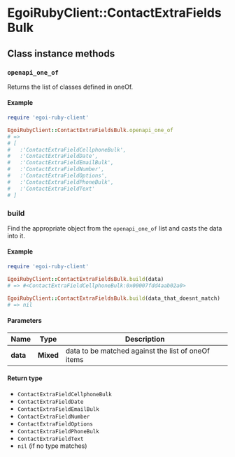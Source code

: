 # EgoiRubyClient::ContactExtraFieldsBulk

## Class instance methods

### `openapi_one_of`

Returns the list of classes defined in oneOf.

#### Example

```ruby
require 'egoi-ruby-client'

EgoiRubyClient::ContactExtraFieldsBulk.openapi_one_of
# =>
# [
#   :'ContactExtraFieldCellphoneBulk',
#   :'ContactExtraFieldDate',
#   :'ContactExtraFieldEmailBulk',
#   :'ContactExtraFieldNumber',
#   :'ContactExtraFieldOptions',
#   :'ContactExtraFieldPhoneBulk',
#   :'ContactExtraFieldText'
# ]
```

### build

Find the appropriate object from the `openapi_one_of` list and casts the data into it.

#### Example

```ruby
require 'egoi-ruby-client'

EgoiRubyClient::ContactExtraFieldsBulk.build(data)
# => #<ContactExtraFieldCellphoneBulk:0x00007fdd4aab02a0>

EgoiRubyClient::ContactExtraFieldsBulk.build(data_that_doesnt_match)
# => nil
```

#### Parameters

| Name | Type | Description |
| ---- | ---- | ----------- |
| **data** | **Mixed** | data to be matched against the list of oneOf items |

#### Return type

- `ContactExtraFieldCellphoneBulk`
- `ContactExtraFieldDate`
- `ContactExtraFieldEmailBulk`
- `ContactExtraFieldNumber`
- `ContactExtraFieldOptions`
- `ContactExtraFieldPhoneBulk`
- `ContactExtraFieldText`
- `nil` (if no type matches)

